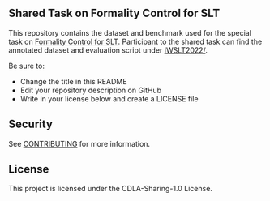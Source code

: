 ## Shared Task on Formality Control for SLT

This repository contains the dataset and benchmark used for the special task on [Formality Control for SLT](https://iwslt.org/2022/formality).
Participant to the shared task can find the annotated dataset and evaluation script under [IWSLT2022/](/IWSLT2022/). 

Be sure to:

* Change the title in this README
* Edit your repository description on GitHub
* Write in your license below and create a LICENSE file

## Security

See [CONTRIBUTING](CONTRIBUTING.md#security-issue-notifications) for more information.

## License

This project is licensed under the CDLA-Sharing-1.0 License.

